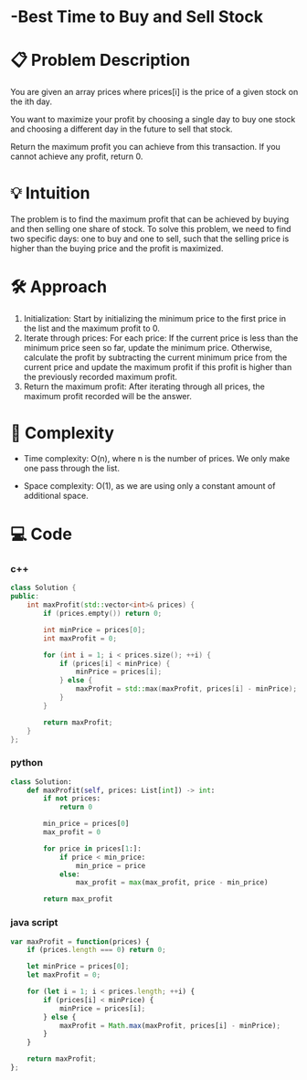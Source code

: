 # -Best Time to Buy and Sell Stock

# 📋 Problem Description
You are given an array prices where prices[i] is the price of a given stock on the ith day.

You want to maximize your profit by choosing a single day to buy one stock and choosing a different day in the future to sell that stock.

Return the maximum profit you can achieve from this transaction. If you cannot achieve any profit, return 0.

# 💡 Intuition
The problem is to find the maximum profit that can be achieved by buying and then selling one share of stock. To solve this problem, we need to find two specific days: one to buy and one to sell, such that the selling price is higher than the buying price and the profit is maximized.

# 🛠️ Approach
1.  Initialization: Start by initializing the minimum price to the first price in the list and the maximum profit to 0.
2.  Iterate through prices: For each price:
    If the current price is less than the minimum price seen so far, update the minimum price.
    Otherwise, calculate the profit by subtracting the current minimum price from the current price and update the maximum profit if this profit is higher than the previously recorded maximum profit.
3.  Return the maximum profit: After iterating through all prices, the maximum profit recorded will be the answer.

# 🧮 Complexity
- Time complexity:
O(n), where n is the number of prices. We only make one pass through the list.

- Space complexity:
O(1), as we are using only a constant amount of additional space.

# 💻 Code
### c++
```cpp
class Solution {
public:
    int maxProfit(std::vector<int>& prices) {
        if (prices.empty()) return 0;

        int minPrice = prices[0];
        int maxProfit = 0;

        for (int i = 1; i < prices.size(); ++i) {
            if (prices[i] < minPrice) {
                minPrice = prices[i];
            } else {
                maxProfit = std::max(maxProfit, prices[i] - minPrice);
            }
        }

        return maxProfit;
    }
};
```
### python
```py
class Solution:
    def maxProfit(self, prices: List[int]) -> int:
        if not prices:
            return 0

        min_price = prices[0]
        max_profit = 0

        for price in prices[1:]:
            if price < min_price:
                min_price = price
            else:
                max_profit = max(max_profit, price - min_price)

        return max_profit
```
### java script
```js
var maxProfit = function(prices) {
    if (prices.length === 0) return 0;

    let minPrice = prices[0];
    let maxProfit = 0;

    for (let i = 1; i < prices.length; ++i) {
        if (prices[i] < minPrice) {
            minPrice = prices[i];
        } else {
            maxProfit = Math.max(maxProfit, prices[i] - minPrice);
        }
    }

    return maxProfit;
};
```
